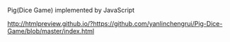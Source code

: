 Pig(Dice Game) implemented by JavaScript

http://htmlpreview.github.io/?https://github.com/yanlinchengrui/Pig-Dice-Game/blob/master/index.html
